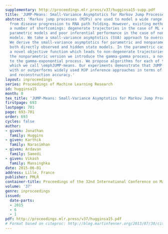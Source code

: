 ```yaml
---
supplementary: http://proceedings.mlr.press/v37/hugginsa15-supp.pdf
title: 'JUMP-Means: Small-Variance Asymptotics for Markov Jump Processes'
abstract: 'Markov jump processes (MJPs) are used to model a wide range of phenomenon
  from disease progression to RNA path folding. However, existing methods suffer from
  a number of shortcomings: degenerate trajectories in the case of ML estimation of
  parametric models and poor inferential performance in the case of nonparametric
  models. We take a small-variance asymptotics (SVA) approach to overcome these limitations.
  We derive the small-variance asymptotics for parametric and nonparametric MJPs for
  both directly observed and hidden state models. In the parametric case we obtain
  a novel objective function which leads to non-degenerate trajectories. To derive
  the nonparametric version we introduce the gamma-gamma process, a novel extension
  to the gamma-exponential process. We propose algorithms for each of these formulations,
  which we call \emphJUMP-means. Our experiments demonstrate that JUMP-means is competitive
  with or outperforms widely used MJP inference approaches in terms of both speed
  and reconstruction accuracy.'
layout: inproceedings
series: Proceedings of Machine Learning Research
id: hugginsa15
month: 0
tex_title: 'JUMP-Means: Small-Variance Asymptotics for Markov Jump Processes'
firstpage: 693
lastpage: 701
page: 693-701
order: 693
cycles: false
author:
- given: Jonathan
  family: Huggins
- given: Karthik
  family: Narasimhan
- given: Ardavan
  family: Saeedi
- given: Vikash
  family: Mansinghka
date: 2015-06-01
address: Lille, France
publisher: PMLR
container-title: Proceedings of the 32nd International Conference on Machine Learning
volume: '37'
genre: inproceedings
issued:
  date-parts:
  - 2015
  - 6
  - 1
pdf: http://proceedings.mlr.press/v37/hugginsa15.pdf
# Format based on citeproc: http://blog.martinfenner.org/2013/07/30/citeproc-yaml-for-bibliographies/
---
```

